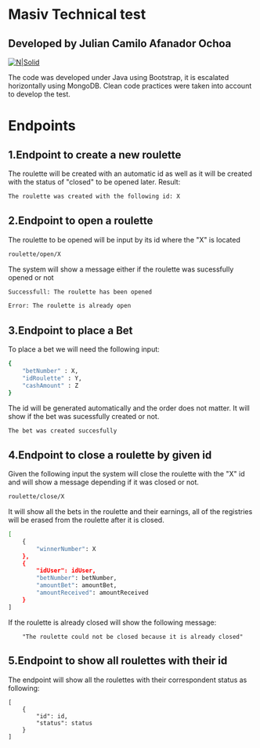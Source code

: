 # Masiv Technical test
## Developed by Julian Camilo Afanador Ochoa

[![N|Solid](https://masiv.com/wp-content/uploads/2020/07/yOAST-MasivMesa-de-trabajo-46.png)](https://nodesource.com/products/nsolid)

The code was developed under Java using Bootstrap, it is escalated horizontally using MongoDB.
Clean code practices were taken into account to develop the test.
# Endpoints

## 1.Endpoint to create a new roulette
The roulette will be created with an automatic id as well as it will be created with the status of "closed" to be opened later.
Result:
```sh
The roulette was created with the following id: X
```
## 2.Endpoint to open a roulette
The roulette to be opened will be input by its id where the "X" is located
```sh
roulette/open/X
```
The system will show a message either if the roulette was sucessfully opened or not
```sh
Successfull: The roulette has been opened
```
```sh
Error: The roulette is already open
```
## 3.Endpoint to place a Bet
To place a bet we will need the following input:
```sh
{
    "betNumber" : X,
    "idRoulette" : Y,
    "cashAmount" : Z
}
```
The id will be generated automatically and the order does not matter.
It will show if the bet was sucessfully created or not.
```sh
The bet was created succesfully
```
## 4.Endpoint to close a roulette by given id
Given the following input the system will close the roulette with the "X" id and will show a message depending if it was closed or not.
```sh
roulette/close/X
```
It will show all the bets in the roulette and their earnings, all of the registries will be erased from the roulette after it is closed.
```sh
[
    {
        "winnerNumber": X
    },
    {
        "idUser": idUser,
        "betNumber": betNumber,
        "amountBet": amountBet,
        "amountReceived": amountReceived
    }
]
```
If the roulette is already closed will show the following message:
```
    "The roulette could not be closed because it is already closed"
```
## 5.Endpoint to show all roulettes with their id
The endpoint will show all the roulettes with their correspondent status as following:
```
[
    {
        "id": id,
        "status": status
    }
]
```


   [dill]: <https://github.com/joemccann/dillinger>
   [git-repo-url]: <https://github.com/joemccann/dillinger.git>
   [john gruber]: <http://daringfireball.net>
   [df1]: <http://daringfireball.net/projects/markdown/>
   [markdown-it]: <https://github.com/markdown-it/markdown-it>
   [Ace Editor]: <http://ace.ajax.org>
   [node.js]: <http://nodejs.org>
   [Twitter Bootstrap]: <http://twitter.github.com/bootstrap/>
   [jQuery]: <http://jquery.com>
   [@tjholowaychuk]: <http://twitter.com/tjholowaychuk>
   [express]: <http://expressjs.com>
   [AngularJS]: <http://angularjs.org>
   [Gulp]: <http://gulpjs.com>

   [PlDb]: <https://github.com/joemccann/dillinger/tree/master/plugins/dropbox/README.md>
   [PlGh]: <https://github.com/joemccann/dillinger/tree/master/plugins/github/README.md>
   [PlGd]: <https://github.com/joemccann/dillinger/tree/master/plugins/googledrive/README.md>
   [PlOd]: <https://github.com/joemccann/dillinger/tree/master/plugins/onedrive/README.md>
   [PlMe]: <https://github.com/joemccann/dillinger/tree/master/plugins/medium/README.md>
   [PlGa]: <https://github.com/RahulHP/dillinger/blob/master/plugins/googleanalytics/README.md>
